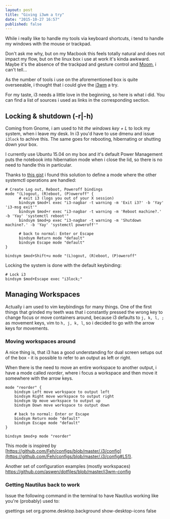 ```yaml
---
layout: post
title: "Giving i3wm a try"
date: "2015-10-27 16:57"
published: false
---
```

While i really like to handle my tools via keyboard shortcuts, i tend to handle my windows with the mouse or trackpad.

Don't ask me why, but on my Macbook this feels totally natural and does not impact my flow, but on the linux box i use at work it's kinda awkward.
Maybe it's the absence of the trackpad and gesture control and [Moom][0], i can't tell...

As the number of tools i use on the aforementioned box is quite overseeable, i thought that i could give the [i3wm][1] a try.

For my taste, i3 needs a little love in the beginning, so here is what i did.
You can find a list of sources i used as links in the corresponding section.


Locking & shutdown (-r|-h)
--------------------------

Coming from Gnome, i am used to hit _the windows key + L_ to lock my system, when i leave my desk. In i3 you'd have to use dmenu and issue ``i3lock`` to achive this. The same goes for rebooting, hibernating or shutting down your box.

I currently use Ubuntu 15.04 on my box and it's default Power Management puts the notebook into hibernation mode when i close the lid, so there is no need to handle this in particular.

Thanks to [this gist][2] i found this solution to define a mode where the other systemctl operations are handled:

    # Create Log out, Reboot, Poweroff bindings
    mode "(L)ogout, (R)eboot, (P)oweroff" {
          # exit i3 (logs you out of your X session)
          bindsym $mod+l exec "i3-nagbar -t warning -m 'Exit i3?' -b 'Yay' 'i3-msg exit'"
          bindsym $mod+r exec "i3-nagbar -t warning -m 'Reboot machine?.' -b 'Yay' 'systemctl reboot'"
          bindsym $mod+p exec "i3-nagbar -t warning -m 'Shutdown machine?.' -b 'Yay' 'systemctl poweroff'"

          # back to normal: Enter or Escape
          bindsym Return mode "default"
          bindsym Escape mode "default"
    }

    bindsym $mod+Shift+u mode "(L)ogout, (R)eboot, (P)oweroff"

Locking the system is done with the default keybinding:

    # Lock i3
    bindsym $mod+Escape exec "i3lock;"


Managing Workspaces
-------------------

Actually i am used to vim keybindings for many things. One of the first things that grinded my teeth was that i constantly pressed the wrong key to change focus or move containers around, because i3 defaults to ``j, k, l, ;`` as movement keys, vim to ``h, j, k, l``, so i decided to go with the arrow keys for movements.


### Moving workspaces around

A nice thing is, that i3 has a good understanding for dual screen setups out of the box - it is possible to refer to an output as left or right.

When there is the need to move an entire workspace to another output, i have a mode called _reorder_, where i focus a workspace and then move it somewhere with the arrow keys.

    mode "reorder" {
        bindsym Left move workspace to output left
        bindsym Right move workspace to output right
        bindsym Up move workspace to output up
        bindsym Down move workspace to output down

        # back to normal: Enter or Escape
        bindsym Return mode "default"
        bindsym Escape mode "default"
    }

    bindsym $mod+p mode "reorder"

This mode is inspired by [https://github.com/Feh/configs/blob/master/.i3/config](https://github.com/Feh/configs/blob/master/.i3/config#L51).

Another set of configuration examples (mostly workspaces)
https://github.com/aswen/dotfiles/blob/master/i3wm-config


### Getting Nautilus back to work

Issue the following command in the terminal to have Nautilus working like you're (probably) used to:

  gsettings set org.gnome.desktop.background show-desktop-icons false

[0]: https://manytricks.com/moom/
[1]: http://i3wm.org/
[2]: https://gist.github.com/athmane/6200074
